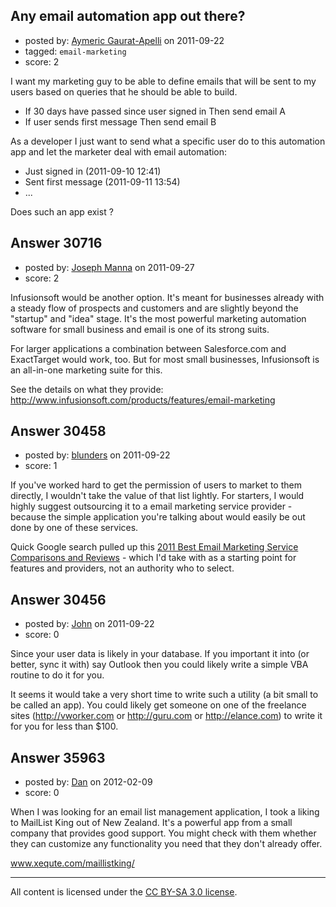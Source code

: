 ## Any email automation app out there?

- posted by: [Aymeric Gaurat-Apelli](https://stackexchange.com/users/-1/4785-aymeric-gaurat-apelli) on 2011-09-22
- tagged: `email-marketing`
- score: 2

I want my marketing guy to be able to define emails that will be sent to my users based on queries that he should be able to build.

- If 30 days have passed since user signed in 
  Then send email A
- If user sends first message 
  Then send email B

As a developer I just want to send what a specific user do to this automation app and let the marketer deal with email automation:

- Just signed in (2011-09-10 12:41)
- Sent first message (2011-09-11 13:54)
- ...

Does such an app exist ?


## Answer 30716

- posted by: [Joseph Manna](https://stackexchange.com/users/-1/13552-joseph-manna) on 2011-09-27
- score: 2

Infusionsoft would be another option. It's meant for businesses already with a steady flow of prospects and customers and are slightly beyond the "startup" and "idea" stage. It's the most powerful marketing automation software for small business and email is one of its strong suits. 

For larger applications a combination between Salesforce.com and ExactTarget would work, too. But for most small businesses, Infusionsoft is an all-in-one marketing suite for this. 

See the details on what they provide:
http://www.infusionsoft.com/products/features/email-marketing





## Answer 30458

- posted by: [blunders](https://stackexchange.com/users/-1/4764-blunders) on 2011-09-22
- score: 1

<p>If you've worked hard to get the permission of users to market to them directly, I wouldn't take the value of that list lightly. For starters, I would highly suggest outsourcing it to a email marketing service provider - because the simple application you're talking about would easily be out done by one of these services.</p>

<p>Quick Google search pulled up this <a href="http://email-marketing-service-review.toptenreviews.com/" rel="nofollow">2011 Best Email Marketing Service Comparisons and Reviews</a> - which I'd take with as a starting point for features and providers, not an authority who to select.</p>



## Answer 30456

- posted by: [John](https://stackexchange.com/users/-1/13157-john) on 2011-09-22
- score: 0

Since your user data is likely in your database. If you important it into (or better, sync it with) say Outlook then you could likely write a simple VBA routine to do it for you. 

It seems it would take a very short time to write such a utility (a bit small to be called an app). You could likely get someone on one of the freelance sites (http://vworker.com or http://guru.com or http://elance.com) to write it for you for less than $100.


## Answer 35963

- posted by: [Dan](https://stackexchange.com/users/-1/16275-dan) on 2012-02-09
- score: 0

When I was looking for an email list management application, I took a liking to MailList King out of New Zealand. It's a powerful app from a small company that provides good support. You might check with them whether they can customize any functionality you need that they don't already offer.

www.xequte.com/maillistking/



---

All content is licensed under the [CC BY-SA 3.0 license](https://creativecommons.org/licenses/by-sa/3.0/).
